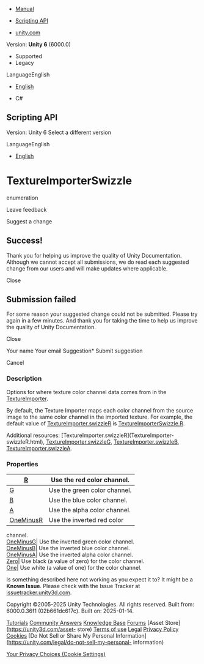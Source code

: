 [ ]()

  * [Manual](../Manual/index.html)
  * [Scripting API](../ScriptReference/index.html)

  * [unity.com](https://unity.com/)

Version: **Unity 6** (6000.0)

  * Supported
  * Legacy

LanguageEnglish

  * [English]()

  * C#

[ ](https://docs.unity3d.com)

## Scripting API

Version: Unity 6 Select a different version

LanguageEnglish

  * [English]()

# TextureImporterSwizzle

enumeration

Leave feedback

Suggest a change

## Success!

Thank you for helping us improve the quality of Unity Documentation. Although
we cannot accept all submissions, we do read each suggested change from our
users and will make updates where applicable.

Close

## Submission failed

For some reason your suggested change could not be submitted. Please <a>try
again</a> in a few minutes. And thank you for taking the time to help us
improve the quality of Unity Documentation.

Close

Your name Your email Suggestion* Submit suggestion

Cancel

[ ]()

### Description

Options for where texture color channel data comes from in the
[TextureImporter](TextureImporter.html).

By default, the Texture Importer maps each color channel from the source image
to the same color channel in the imported texture. For example, the default
value of [TextureImporter.swizzleR](TextureImporter-swizzleR.html) is
[TextureImporterSwizzle.R](TextureImporterSwizzle.R.html).  
  
Additional resources: [TextureImporter.swizzleR](TextureImporter-
swizzleR.html), [TextureImporter.swizzleG](TextureImporter-swizzleG.html),
[TextureImporter.swizzleB](TextureImporter-swizzleB.html),
[TextureImporter.swizzleA](TextureImporter-swizzleA.html).

### Properties

[R](TextureImporterSwizzle.R.html)| Use the red color channel.  
---|---  
[G](TextureImporterSwizzle.G.html)| Use the green color channel.  
[B](TextureImporterSwizzle.B.html)| Use the blue color channel.  
[A](TextureImporterSwizzle.A.html)| Use the alpha color channel.  
[OneMinusR](TextureImporterSwizzle.OneMinusR.html)| Use the inverted red color
channel.  
[OneMinusG](TextureImporterSwizzle.OneMinusG.html)| Use the inverted green
color channel.  
[OneMinusB](TextureImporterSwizzle.OneMinusB.html)| Use the inverted blue
color channel.  
[OneMinusA](TextureImporterSwizzle.OneMinusA.html)| Use the inverted alpha
color channel.  
[Zero](TextureImporterSwizzle.Zero.html)| Use black (a value of zero) for the
color channel.  
[One](TextureImporterSwizzle.One.html)| Use white (a value of one) for the
color channel.  
  
Is something described here not working as you expect it to? It might be a
**Known Issue**. Please check with the Issue Tracker at
[issuetracker.unity3d.com](https://issuetracker.unity3d.com).

Copyright ©2005-2025 Unity Technologies. All rights reserved. Built from:
6000.0.36f1 (02b661dc617c). Built on: 2025-01-14.

[Tutorials](https://unity3d.com/learn) [Community
Answers](https://answers.unity3d.com) [Knowledge
Base](https://support.unity3d.com/hc/en-us)
[Forums](https://forum.unity3d.com) [Asset Store](https://unity3d.com/asset-
store) [Terms of use](https://docs.unity3d.com/Manual/TermsOfUse.html)
[Legal](https://unity.com/legal) [Privacy
Policy](https://unity.com/legal/privacy-policy)
[Cookies](https://unity.com/legal/cookie-policy) [Do Not Sell or Share My
Personal Information](https://unity.com/legal/do-not-sell-my-personal-
information)

[Your Privacy Choices (Cookie Settings)](javascript:void\(0\);)

